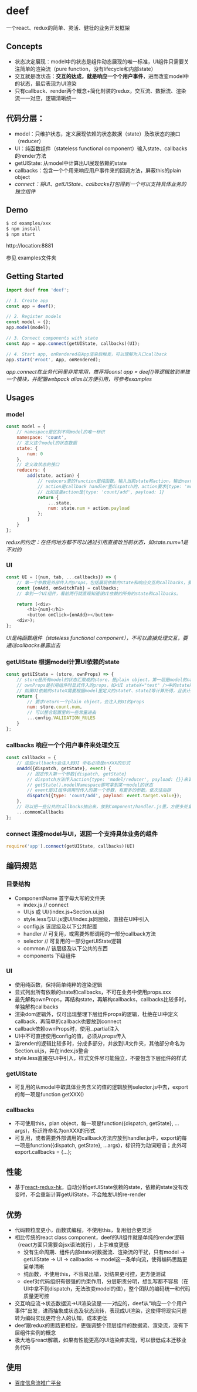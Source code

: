# deef
一个react、redux的简单、灵活、健壮的业务开发框架

## Concepts
- 状态决定展现：model中的状态是组件动态展现的唯一标准，UI组件只需要关注简单的渲染流（pure function，没有lifecycle和内部state）
- 交互就是改状态：**交互的达成，就是响应一个个用户事件**，进而改变model中的状态，最后表现为UI渲染
- 只有callback、render两个概念+简化封装的redux，交互流、数据流、渲染流一一对应，逻辑清晰统一

## 代码分层：
- model：只维护状态，定义展现依赖的状态数据（state）及改状态的接口（reducer）
- UI：纯函数组件（stateless functional component）输入state、callbacks的render方法
- getUIState: 从model中计算出UI展现依赖的state
- callbacks：包含一个个用来响应用户事件来的回调方法，屏蔽this的plain object
- *connect：将UI、getUIState、callbacks打包得到一个可以支持具体业务的独立组件*

## Demo

```bash
$ cd examples/xxx
$ npm install
$ npm start
```
http://location:8881

参见 examples文件夹

## Getting Started
```js
import deef from 'deef';

// 1. Create app
const app = deef();

// 2. Register models
const model = {};
app.model(model);

// 3. Connect components with state
const App = app.connect(getUIState, callbacks)(UI);

// 4. Start app, onRendered在App渲染后触发，可以理解为入口callback
app.start('#root', App, onRendered);
```
*app.connect在业务代码里非常常用，推荐将const app = deef()等逻辑放到单独一个模块，并配置webpack alias以方便引用，可参考examples*

## Usages

### model
```js
const model = {
    // namespace是区别不同model的唯一标识
    namespace: 'count',
    // 定义这个model的状态数据
    state: {
        num: 0
    },
    // 定义改状态的接口
    reducers: {
        add(state, action) {
            // reducers里的function是纯函数，输入当前state和action，输出nextState
            // action是callback handler里dispatch的，action要求{type: 'modelNamespace/reducerName', payload: xxx}的格式
            // 比如这里action是{type: 'count/add', payload: 1}
            return {
                ...state,
                num: state.num + action.payload
            };
        }
    }
};
```
*redux的约定：在任何地方都不可以通过引用直接改当前状态，如state.num=1是不对的*

### UI
```js
const UI = ({num, tab, ...callbacks}) => {
    // 第一个参数是外部传入的props，包括展现依赖的state和响应交互的callbacks，要求通过es6解构的方式直观取出依赖的状态，把callbacks放到后面，如果callbacks少的话，就直接摆出来，如果大于两个的话，要求使用"...callbacks"的方式，将callbacks整合，然后再解构这个callbacks。
    const {onAdd, onSwitchTab} = callbacks;
    // 拿到一个UI组件，看前两行就直观知道该UI依赖的所有的state和callbacks。

    return (<div>
        <h1>{num}</h1>
        <button onClick={onAdd}></button>
    <div>);
};
```
*UI是纯函数组件（stateless functional component），不可以直接处理交互，要通过callbacks暴露出去*

### getUIState 根据model计算UI依赖的state
```js
const getUIState = (store, ownProps) => {
    // store是所有model的状态汇聚成的store，是plain object，第一层是model的namespace
    // ownProps是引用组件时显式传入的props，如<UI stateX="test" />中的stateX
    // 如果UI依赖的stateX需要根据model里定义的stateY、stateZ等计算所得，且该计算逻辑较为复杂，或者这个计算逻辑是可复用的，需将该逻辑放到Component/selector.js
    return {
        // 要求return一个plain object，会注入到UI的props
        num: store.count.num,
        // 可以整合配置里的一些常量进去
        ...config.VALIDATION_RULES
    }
};
```

### callbacks 响应一个个用户事件来处理交互
```js
const callbacks = {
    // 这些callbacks会注入到UI 命名必须是onXXX的形式
    onAdd({dispatch, getState}, event) {
        // 固定传入第一个参数{dispatch, getState}
        // dispatch方法传入action{type: 'model/reducer', payload: {}}来调用model的reducer改变model中的状态
        // getState().modelNamespace即可拿到某一model的状态
        // event是UI组件调用时传入的第一个参数，有更多的参数，依次往后排
        dispatch({type: 'count/add', payload: event.target.value});
    },
    // 可以把一些公共的callbacks抽出来，放到Component/handler.js里，方便多处复用
    ...commonCallbacks
};
```

### connect 连接model与UI，返回一个支持具体业务的组件
```js
require('app').connect(getUIState, callbacks)(UI)
```

## 编码规范
### 目录结构
- ComponentName 首字母大写的文件夹
    - index.js // connect
    - UI.js 或 UI/(index.js+Section.ui.js)
    - style.less与UI.js或UI/index.js同层级，直接在UI中引入
    - config.js 该层级及以下公共配置
    - handler // 可复用，或需要外部调用的一部分callback方法
    - selector // 可复用的一部分getUIState逻辑
    - common // 该层级及以下公共的东西
    - components 下级组件

### UI
- 使用纯函数，保持简单纯粹的渲染逻辑
- 显式列出所有依赖的state和callbacks，不可在业务中使用props.xxx
- 最先解构ownProps，再结构state，再解构callbacks，callbacks比较多时，单独解构callbacks
- 渲染dom逻辑外，仅可出现整理下层组件props的逻辑，杜绝在UI中定义callback，再简单的callback也要放到connect
- callback依赖ownProps时，使用_.partial注入
- UI中不可直接使用config的值，必须从props传入
- 当render的逻辑比较多时，分成多部分，并放到UI文件夹，其他部分命名为Section.ui.js，并在index.js整合
- style.less直接在UI中引入，样式文件尽可能独立，不要包含下层组件的样式

### getUIState
- 可复用的从model中取具体业务含义的值的逻辑放到selector.js中去，export的每一项是function getXXX()

### callbacks
- 不可使用this，plan object，每一项是function({dispatch, getState}, …args)，标识符命名为onXXX的形式
- 可复用，或者需要外部调用的callback方法应放到handler.js中，export的每一项是function({dispatch, getState}, …args)，标识符为动词短语；此外可export.callbacks = {...};

## 性能
- 基于[react-redux-hk](https://github.com/homkai/react-redux-hk)，自动分析getUIState依赖的state，依赖的state没有改变时，不会重新计算getUIState，不会触发UI的re-render

## 优势
- 代码颗粒度更小，函数式编程，不使用this，复用组合更灵活
- 相比传统的react class component，deef的UI组件就是单纯的render逻辑（react方面只需要会jsx语法就行），上手难度更低
    - 没有生命周期、组件内部state对数据流、渲染流的干扰，只有model -> getUIState -> UI -> callbacks -> model这一条单向流，使得编码思路更简单清晰
    - 纯函数，不使用this，不容易出错，对结果更可控，更方便测试
    - deef对代码组织有很强的约束作用，分层职责分明，想乱写都不容易（在UI中拿不到dispatch，无法改变model的值），整个团队的编码统一和代码质量更可控
- 交互响应流->状态数据流->UI渲染流是一一对应的，deef从“响应一个个用户事件”出发，进而抽象成状态及状态流转，表现成UI渲染，这使得将现实问题转为编码实现更符合人的认知，成本更低
- deef跟redux的思路更相投，更强调整个顶层组件的数据流、渲染流，没有下层组件实例的概念
- 极大地与react解耦，如果有性能更高的UI渲染库实现，可以很低成本迁移业务代码

## 使用
- [百度信息流推广平台](http://feedads.baidu.com)